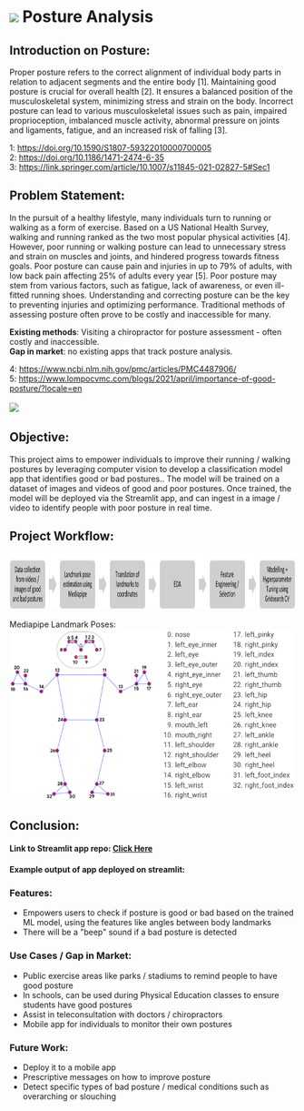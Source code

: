# ![](https://ga-dash.s3.amazonaws.com/production/assets/logo-9f88ae6c9c3871690e33280fcf557f33.png) Posture Analysis

## Introduction on Posture:

Proper posture refers to the correct alignment of individual body parts in relation to adjacent segments and the entire body [1]. Maintaining good posture is crucial for overall health [2]. It ensures a balanced position of the musculoskeletal system, minimizing stress and strain on the body. Incorrect posture can lead to various musculoskeletal issues such as pain, impaired proprioception, imbalanced muscle activity, abnormal pressure on joints and ligaments, fatigue, and an increased risk of falling [3].

1: https://doi.org/10.1590/S1807-59322010000700005 <br>
2: https://doi.org/10.1186/1471-2474-6-35 <br>
3: https://link.springer.com/article/10.1007/s11845-021-02827-5#Sec1

## Problem Statement:

In the pursuit of a healthy lifestyle, many individuals turn to running or walking as a form of exercise. Based on a US National Health Survey, walking and running ranked as the two most popular physical activities [4]. However, poor running or walking posture can lead to unnecessary stress and strain on muscles and joints, and hindered progress towards fitness goals. Poor posture can cause pain and injuries in up to 79% of adults, with low back pain affecting 25% of adults every year [5]. Poor posture may stem from various factors, such as fatigue, lack of awareness, or even ill-fitted running shoes. Understanding and correcting posture can be the key to preventing injuries and optimizing performance. Traditional methods of assessing posture often prove to be costly and inaccessible for many.

**Existing methods**: Visiting a chiropractor for posture assessment - often costly and inaccessible. <br>
**Gap in market**: no existing apps that track posture analysis. <br>

4: https://www.ncbi.nlm.nih.gov/pmc/articles/PMC4487906/ <br>
5: https://www.lompocvmc.com/blogs/2021/april/importance-of-good-posture/?locale=en <br><br>
 <img src="https://www.hipkneeortho.com.sg/wp-content/uploads/2022/08/How-to-get-better-running-form.png" style="height:300px" >

## Objective:

This project aims to empower individuals to improve their running / walking postures by leveraging computer vision to develop a classification model app that identifies good or bad postures.. The model will be trained on a dataset of images and videos of good and poor postures. Once trained, the model will be deployed via the Streamlit app, and can ingest in a image / video to identify people with poor posture in real time.


## Project Workflow:

 <img src="images/project-workflow.png" style="height:100px" ><br>

 Mediapipe Landmark Poses: <br>
  <img src="images/mediapipe-points.png" style="height:300px" >

## Conclusion:
#### Link to Streamlit app repo: [Click Here](https://github.com/tiffanytgr/posture-analysis-app) 
#### Example output of app deployed on streamlit:<br>
[](https://github.com/tiffanytgr/posture-analysis-app/blob/3c55a6476442d78eddcc33534081cf0b37772c27/images/streamlit-app-demo.gif)

### Features:
- Empowers users to check if posture is good or bad based on the trained ML model, using the features like angles between body landmarks
- There will be a "beep" sound if a bad posture is detected

### Use Cases / Gap in Market:
- Public exercise areas like parks / stadiums to remind people to have good posture
- In schools, can be used during Physical Education classes to ensure students have good postures
- Assist in teleconsultation with doctors / chiropractors
- Mobile app for individuals to monitor their own postures

### Future Work:
- Deploy it to a mobile app
- Prescriptive messages on how to improve posture
- Detect specific types of bad posture / medical conditions such as overarching or slouching 
